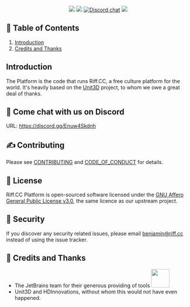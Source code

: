 <p align="center">
<a href="http://laravel.com"><img src="https://img.shields.io/badge/Laravel-8-f4645f.svg?style=flat-square" /></a> 
<a href="https://github.com/riffcc/platform/blob/master/LICENSE"><img src="https://img.shields.io/badge/License-AGPL%20v3.0-yellow.svg?style=flat-square" /></a>
<a href="https://discord.gg/Enuw4Skdnh"><img alt="Discord chat" src="https://img.shields.io/badge/discord-Chat%20now-a29bfe.svg?style=flat-square" /></a>
<a href="http://makeapullrequest.com"><img src="https://img.shields.io/badge/PRs-welcome-brightgreen.svg?style=flat-square"></a>
</p>


## 📝 Table of Contents

1. [Introduction](#introduction)
15. [Credits and Thanks](#thanks)


## <a name="introduction"></a>Introduction

The Platform is the code that runs Riff.CC, a free culture platform for the world. It's heavily based on the [Unit3D](https://github.com/HDInnovations/UNIT3D-Community-Edition) project, to whom we owe a great deal of thanks.

## <a name="chat"></a>  💬 Come chat with us on Discord

URL: https://discord.gg/Enuw4Skdnh

## <a name="contributing"></a> ✍️ Contributing

Please see [CONTRIBUTING](CONTRIBUTING.md) and [CODE_OF_CONDUCT](CODE_OF_CONDUCT.md) for details.

## <a name="license"></a> 📝 License

Riff.CC Platform is open-sourced software licensed under the [GNU Affero General Public License v3.0](https://github.com/riffcc/platform/blob/master/LICENSE), the same licence as our upstream project.

## <a name="security"></a> 🔐 Security

If you discover any security related issues, please email benjamin@riff.cc instead of using the issue tracker.

## <a name="thanks"></a> 🎉 Credits and Thanks

* The JetBrains team for their generous providing of tools <a href="https://www.jetbrains.com/?from=riff.cc"><img src="https://i.imgur.com/KgDXZV8.png" height="50px;"></a>
* Unit3D and HDInnovations, without whom this would not have even happened.
